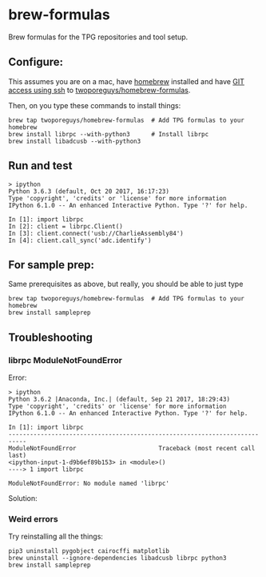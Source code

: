# brew-formulas

Brew formulas for the TPG repositories and tool setup. 

## Configure:
This assumes you are on a mac, have [homebrew](https://brew.sh/) installed and have [GIT access using ssh](https://help.github.com/articles/connecting-to-github-with-ssh/) to [twoporeguys/homebrew-formulas](https://github.com/twoporeguys/homebrew-formulas).

Then, on you type these commands to install things:

    brew tap twoporeguys/homebrew-formulas  # Add TPG formulas to your homebrew
    brew install librpc --with-python3      # Install librpc
    brew install libadcusb --with-python3   


## Run and test

    > ipython
    Python 3.6.3 (default, Oct 20 2017, 16:17:23)
    Type 'copyright', 'credits' or 'license' for more information
    IPython 6.1.0 -- An enhanced Interactive Python. Type '?' for help.
    
    In [1]: import librpc
    In [2]: client = librpc.Client()
    In [3]: client.connect('usb://CharlieAssembly84')
    In [4]: client.call_sync('adc.identify')

## For sample prep:

Same prerequisites as above, but really, you should be able to just type

    brew tap twoporeguys/homebrew-formulas  # Add TPG formulas to your homebrew
    brew install sampleprep 

## Troubleshooting

### librpc ModuleNotFoundError
Error:

    > ipython
    Python 3.6.2 |Anaconda, Inc.| (default, Sep 21 2017, 18:29:43) 
    Type 'copyright', 'credits' or 'license' for more information
    IPython 6.1.0 -- An enhanced Interactive Python. Type '?' for help.
    
    In [1]: import librpc
    ---------------------------------------------------------------------------
    ModuleNotFoundError                       Traceback (most recent call last)
    <ipython-input-1-d9b6ef89b153> in <module>()
    ----> 1 import librpc
    
    ModuleNotFoundError: No module named 'librpc'


Solution:

### Weird errors

Try reinstalling all the things:

    pip3 uninstall pygobject cairocffi matplotlib
    brew uninstall --ignore-dependencies libadcusb librpc python3
    brew install sampleprep
